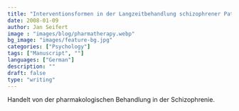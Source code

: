 ```yaml
---
title: "Interventionsformen in der Langzeitbehandlung schizophrener Patienten"
date: 2008-01-09
author: Jan Seifert
image : "images/blog/pharmatherapy.webp"
bg_image: "images/feature-bg.jpg"
categories: ["Psychology"]
tags: ["Manuscript", ""]
languages: ["German"]
description: ""
draft: false
type: "writing"
---
```



Handelt von der pharmakologischen Behandlung in der Schizophrenie.
</p>
